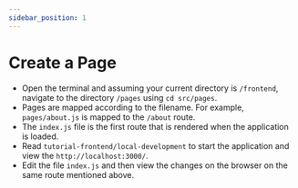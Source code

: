 ```yaml
---
sidebar_position: 1
---
```


# Create a Page

- Open the terminal and assuming your current directory is `/frontend`, navigate to the directory `/pages` using `cd src/pages`.
- Pages are mapped according to the filename. For example, `pages/about.js` is mapped to the `/about` route.
- The `index.js` file is the first route that is rendered when the application is loaded.
- Read `tutorial-frontend/local-development` to start the application and view the `http://localhost:3000/`.
- Edit the file `index.js` and then view the changes on the browser on the same route mentioned above.
